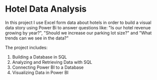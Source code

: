 # Hotel Data Analysis

In this project I use Excel form data about hotels in order to build a visual data story using Power Bi to answer questions like:
"Is our hotel revenue growing by year?", "Should we increase our parking lot size?" and "What trends can we see in the data?"

The project includes:

1. Building a Database in SQL
2. Analyzing and Retrieving Data with SQL
3. Connecting Power BI to a Database
4. Visualizing Data in Power BI
